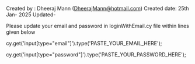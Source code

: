 Created by : Dheeraj Mann (DheerajMann@hotmail.com)
Created date: 25th Jan- 2025
Updated- 

Please update your email and password in loginWithEmail.cy file within lines given below

cy.get('input[type="email"]').type('PASTE_YOUR_EMAIL_HERE');

cy.get('input[type="password"]').type('PASTE_YOUR_PASSWORD_HERE');
